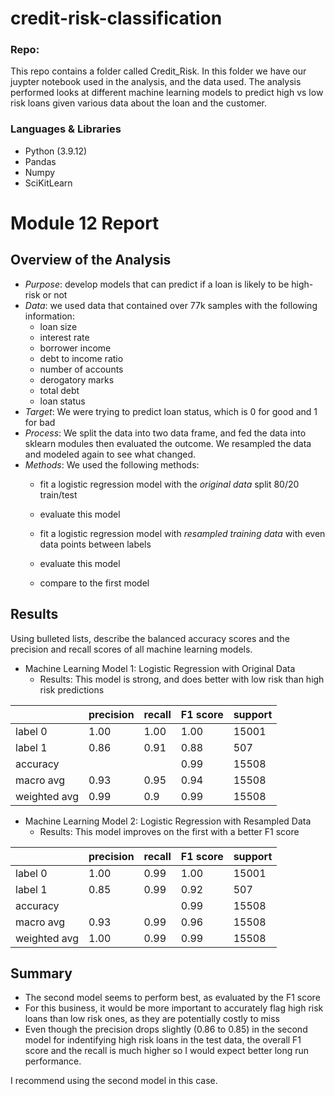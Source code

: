 # credit-risk-classification

### Repo:

This repo contains a folder called Credit_Risk.
In this folder we have our juypter notebook used in the analysis, and the data used.
The analysis performed looks at different machine learning models to predict high vs low risk loans given various data about the loan and the customer.

### Languages & Libraries
- Python (3.9.12)
- Pandas
- Numpy
- SciKitLearn


# Module 12 Report

## Overview of the Analysis


* *Purpose*: develop models that can predict if a loan is likely to be high-risk or not
* *Data*: we used data that contained over 77k samples with the following information:
    * loan size
    * interest rate
    * borrower income
    * debt to income ratio
    * number of accounts
    * derogatory marks
    * total debt
    * loan status
* *Target*: We were trying to predict loan status, which is 0 for good and 1 for bad
* *Process*: We split the data into two data frame, and fed the data into sklearn modules then evaluated the outcome. We resampled the data and modeled again to see what changed.
* *Methods*: We used the following methods:
    * fit a logistic regression model with the *original data* split 80/20 train/test
    * evaluate this model

    * fit a logistic regression model with *resampled training data* with even data points between labels
    * evaluate this model
    * compare to the first model

## Results

Using bulleted lists, describe the balanced accuracy scores and the precision and recall scores of all machine learning models.

* Machine Learning Model 1: Logistic Regression with Original Data
  * Results: This model is strong, and does better with low risk than high risk predictions

|   | precision  | recall  | F1 score  | support  |
|---|---|---|---|---|
| label 0 | 1.00  | 1.00  | 1.00  | 15001  |
| label 1 | 0.86  | 0.91  | 0.88  | 507  |
| accuracy |   |   | 0.99  | 15508  |
| macro avg | 0.93  | 0.95  | 0.94  | 15508  |
| weighted avg | 0.99  | 0.9  | 0.99  | 15508  |


* Machine Learning Model 2: Logistic Regression with Resampled Data
  * Results: This model improves on the first with a better F1 score


|   | precision  | recall  | F1 score  | support  |
|---|---|---|---|---|
| label 0 | 1.00  | 0.99  | 1.00  | 15001  |
| label 1 | 0.85  | 0.99  | 0.92  | 507  |
| accuracy |   |   | 0.99  | 15508  |
| macro avg | 0.93  | 0.99  | 0.96  | 15508  |
| weighted avg | 1.00  | 0.99  | 0.99  | 15508  |

## Summary

* The second model seems to perform best, as evaluated by the F1 score
* For this business, it would be more important to accurately flag high risk loans than low risk ones, as they are potentially costly to miss
* Even though the precision drops slightly (0.86 to 0.85) in the second model for indentifying high risk loans in the test data, the overall F1 score and the recall is much higher so I would expect better long run performance.

I recommend using the second model in this case.
